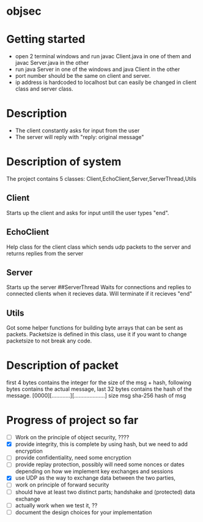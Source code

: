 # objsec
# Getting started
  * open 2 terminal windows and run javac Client.java in one of them and javac Server.java in the other
  * run java Server <port number> in one of the windows and java Client <port number> in the other
  * port number should be the same on client and server.
  * ip address is hardcoded to localhost but can easily be changed in client class and server class.
# Description
  * The client constantly asks for input from the user
  * The server will reply with "reply: original message"
# Description of system
  The project contains 5 classes: Client,EchoClient,Server,ServerThread,Utils
  ## Client
  Starts up the client and asks for input untill the user types "end". 
  ## EchoClient
  Help class for the client class which sends udp packets to the server and returns replies from the server
  ## Server
  Starts up the server
  ##ServerThread
  Waits for connections and replies to connected clients when it recieves data.
  Will terminate if it recieves "end"
  ## Utils
  Got some helper functions for building byte arrays that can be sent as packets.
  Packetsize is defined in this class, use it if you want to change packetsize to not break any code.
  
# Description of packet
  first 4 bytes contains the integer for the size of the msg + hash, following bytes contains the actual message,
  last 32 bytes contains the hash of the message.
  [0000][............][....................]
  size      msg        sha-256 hash of msg 
  
# Progress of project so far
- [ ] Work on the principle of object security, ????
- [x] provide integrity, this is complete by using hash, but we need to add encryption
- [ ] provide confidentiality, need some encryption
- [ ] provide replay protection, possibly will need some nonces or dates depending on how we implement key exchanges and sessions
- [X] use UDP as the way to exchange data between the two parties,
- [ ] work on principle of forward security
- [ ] should have at least two distinct parts; handshake and (protected) data exchange
- [ ] actually work when we test it, ??
- [ ] document the design choices for your implementation
